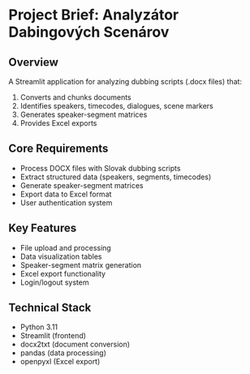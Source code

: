 # Project Brief: Analyzátor Dabingových Scenárov

## Overview
A Streamlit application for analyzing dubbing scripts (.docx files) that:
1. Converts and chunks documents
2. Identifies speakers, timecodes, dialogues, scene markers
3. Generates speaker-segment matrices
4. Provides Excel exports

## Core Requirements
- Process DOCX files with Slovak dubbing scripts
- Extract structured data (speakers, segments, timecodes)
- Generate speaker-segment matrices
- Export data to Excel format
- User authentication system

## Key Features
- File upload and processing
- Data visualization tables
- Speaker-segment matrix generation
- Excel export functionality
- Login/logout system

## Technical Stack
- Python 3.11
- Streamlit (frontend)
- docx2txt (document conversion)
- pandas (data processing)
- openpyxl (Excel export)
